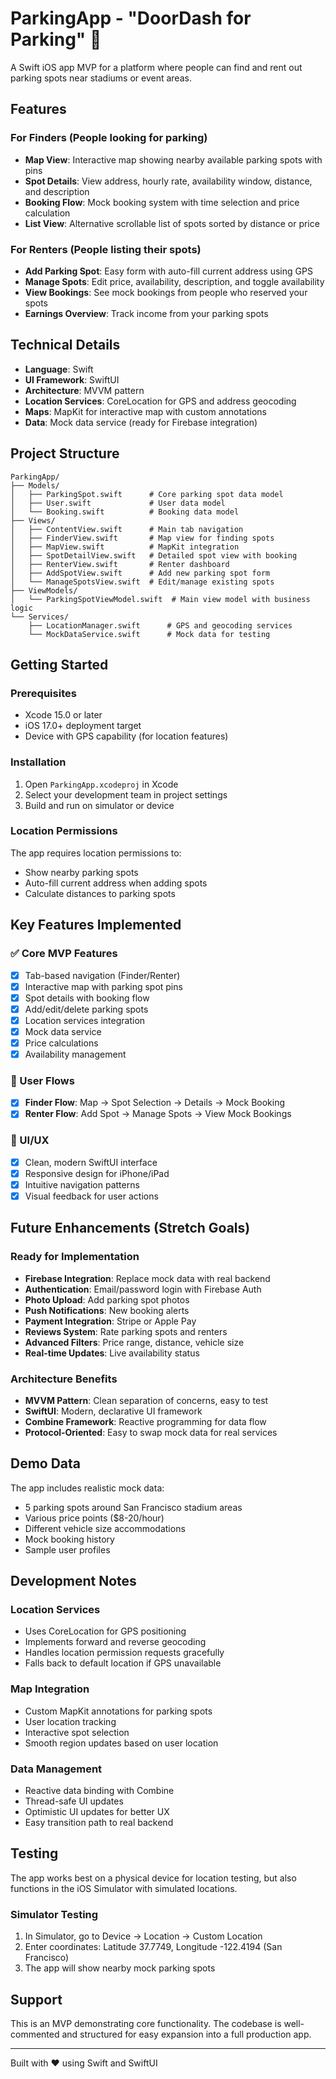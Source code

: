 # ParkingApp - "DoorDash for Parking" 🚗

A Swift iOS app MVP for a platform where people can find and rent out parking spots near stadiums or event areas.

## Features

### For Finders (People looking for parking)
- **Map View**: Interactive map showing nearby available parking spots with pins
- **Spot Details**: View address, hourly rate, availability window, distance, and description
- **Booking Flow**: Mock booking system with time selection and price calculation
- **List View**: Alternative scrollable list of spots sorted by distance or price

### For Renters (People listing their spots)
- **Add Parking Spot**: Easy form with auto-fill current address using GPS
- **Manage Spots**: Edit price, availability, description, and toggle availability
- **View Bookings**: See mock bookings from people who reserved your spots
- **Earnings Overview**: Track income from your parking spots

## Technical Details

- **Language**: Swift
- **UI Framework**: SwiftUI
- **Architecture**: MVVM pattern
- **Location Services**: CoreLocation for GPS and address geocoding
- **Maps**: MapKit for interactive map with custom annotations
- **Data**: Mock data service (ready for Firebase integration)

## Project Structure

```
ParkingApp/
├── Models/
│   ├── ParkingSpot.swift      # Core parking spot data model
│   ├── User.swift             # User data model
│   └── Booking.swift          # Booking data model
├── Views/
│   ├── ContentView.swift      # Main tab navigation
│   ├── FinderView.swift       # Map view for finding spots
│   ├── MapView.swift          # MapKit integration
│   ├── SpotDetailView.swift   # Detailed spot view with booking
│   ├── RenterView.swift       # Renter dashboard
│   ├── AddSpotView.swift      # Add new parking spot form
│   └── ManageSpotsView.swift  # Edit/manage existing spots
├── ViewModels/
│   └── ParkingSpotViewModel.swift  # Main view model with business logic
└── Services/
    ├── LocationManager.swift      # GPS and geocoding services
    └── MockDataService.swift      # Mock data for testing
```

## Getting Started

### Prerequisites
- Xcode 15.0 or later
- iOS 17.0+ deployment target
- Device with GPS capability (for location features)

### Installation
1. Open `ParkingApp.xcodeproj` in Xcode
2. Select your development team in project settings
3. Build and run on simulator or device

### Location Permissions
The app requires location permissions to:
- Show nearby parking spots
- Auto-fill current address when adding spots
- Calculate distances to parking spots

## Key Features Implemented

### ✅ Core MVP Features
- [x] Tab-based navigation (Finder/Renter)
- [x] Interactive map with parking spot pins
- [x] Spot details with booking flow
- [x] Add/edit/delete parking spots
- [x] Location services integration
- [x] Mock data service
- [x] Price calculations
- [x] Availability management

### 🎯 User Flows
- [x] **Finder Flow**: Map → Spot Selection → Details → Mock Booking
- [x] **Renter Flow**: Add Spot → Manage Spots → View Mock Bookings

### 📱 UI/UX
- [x] Clean, modern SwiftUI interface
- [x] Responsive design for iPhone/iPad
- [x] Intuitive navigation patterns
- [x] Visual feedback for user actions

## Future Enhancements (Stretch Goals)

### Ready for Implementation
- **Firebase Integration**: Replace mock data with real backend
- **Authentication**: Email/password login with Firebase Auth
- **Photo Upload**: Add parking spot photos
- **Push Notifications**: New booking alerts
- **Payment Integration**: Stripe or Apple Pay
- **Reviews System**: Rate parking spots and renters
- **Advanced Filters**: Price range, distance, vehicle size
- **Real-time Updates**: Live availability status

### Architecture Benefits
- **MVVM Pattern**: Clean separation of concerns, easy to test
- **SwiftUI**: Modern, declarative UI framework
- **Combine Framework**: Reactive programming for data flow
- **Protocol-Oriented**: Easy to swap mock data for real services

## Demo Data

The app includes realistic mock data:
- 5 parking spots around San Francisco stadium areas
- Various price points ($8-20/hour)
- Different vehicle size accommodations
- Mock booking history
- Sample user profiles

## Development Notes

### Location Services
- Uses CoreLocation for GPS positioning
- Implements forward and reverse geocoding
- Handles location permission requests gracefully
- Falls back to default location if GPS unavailable

### Map Integration
- Custom MapKit annotations for parking spots
- User location tracking
- Interactive spot selection
- Smooth region updates based on user location

### Data Management
- Reactive data binding with Combine
- Thread-safe UI updates
- Optimistic UI updates for better UX
- Easy transition path to real backend

## Testing

The app works best on a physical device for location testing, but also functions in the iOS Simulator with simulated locations.

### Simulator Testing
1. In Simulator, go to Device → Location → Custom Location
2. Enter coordinates: Latitude 37.7749, Longitude -122.4194 (San Francisco)
3. The app will show nearby mock parking spots

## Support

This is an MVP demonstrating core functionality. The codebase is well-commented and structured for easy expansion into a full production app.

---

Built with ❤️ using Swift and SwiftUI